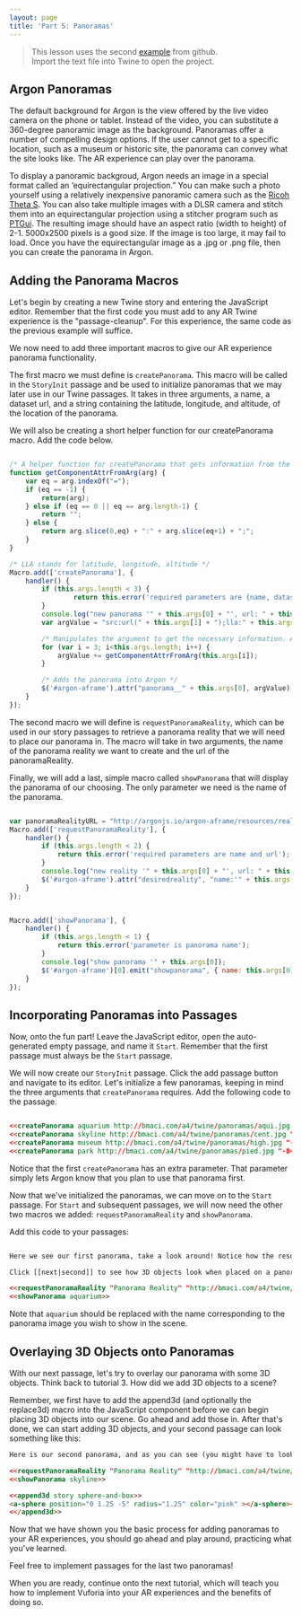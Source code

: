 ```yaml
---
layout: page
title: 'Part 5: Panoramas'
---
```


> This lesson uses the second [example](https://github.com/blairmacintyre/oldfashioned/tree/master/examples/) from github. <br> Import the text file into Twine to open the project.


## Argon Panoramas
The default background for Argon is the view offered by the live video camera on the phone or tablet. Instead of the video, you can substitute a 360-degree panoramic image as the background. Panoramas offer a number of compelling design options. If the user cannot get to a specific location, such as a museum or historic site, the panorama can convey what the site looks like. The AR experience can play over the panorama.

To display a panoramic backgroud, Argon needs an image in a special format called an ‘equirectangular projection.” You can make such a photo yourself using a relatively inexpensive panoramic camera such as the [Ricoh Theta S](https://theta360.com/en/about/theta/s.html). You can also take multiple images with a DLSR camera and stitch them into an equirectangular projection using a stitcher program such as [PTGui](https://www.ptgui.com). The resulting image should have an aspect ratio (width to height) of 2-1. 5000x2500 pixels is a good size. If the image is too large, it may fail to load. Once you have the equirectangular image as a .jpg or .png file, then you can create the panorama in Argon.

## Adding the Panorama Macros
Let's begin by creating a new Twine story and entering the JavaScript editor. Remember that the first code you must add to any AR Twine experience is the "passage-cleanup". For this experience, the same code as the previous example will suffice.

We now need to add three important macros to give our AR experience panorama functionality.

The first macro we must define is `createPanorama`.
This macro will be called in the `StoryInit` passage and be used to initialize panoramas that we may later use in our Twine passages.
It takes in three arguments, a name, a dataset url, and a string containing the latitude, longitude, and altitude, of the location of the panorama.

We will also be creating a short helper function for our createPanorama macro. Add the code below.

```javascript

/* A helper function for createPanorama that gets information from the arguments passed into it. */
function getComponentAttrFromArg(arg) {
    var eq = arg.indexOf("=");
    if (eq == -1) {
        return(arg);
    } else if (eq == 0 || eq == arg.length-1) {
        return "";
    } else {
        return arg.slice(0,eq) + ":" + arg.slice(eq+1) + ";";
    }
}

/* LLA stands for latitude, longitude, altitude */
Macro.add(['createPanorama'], {
    handler() {
        if (this.args.length < 3) {
                return this.error('required parameters are {name, dataset url, LLA}, plus other optional additional parameters');
        }
        console.log("new panorama '" + this.args[0] + "', url: " + this.args[1]);
        var argValue = "src:url(" + this.args[1] + ");lla:" + this.args[2] + ";";

        /* Manipulates the argument to get the necessary information. Above the 'createPanorama' macro, you can find the helper function that this loop utilizes. */
        for (var i = 3; i<this.args.length; i++) {
            argValue += getComponentAttrFromArg(this.args[i]);
        }

        /* Adds the panorama into Argon */
        $('#argon-aframe').attr("panorama__" + this.args[0], argValue);
    }
});

```

The second macro we will define is `requestPanoramaReality`, which can be used in our story passages to retrieve a panorama reality that we will need to place our panorama in. The macro will take in two arguments, the name of the panorama reality we want to create and the url of the panoramaReality.

Finally, we will add a last, simple macro called `showPanorama` that will display the panorama of our choosing. The only parameter we need is the name of the panorama.

```javascript

var panoramaRealityURL = "http://argonjs.io/argon-aframe/resources/reality/panorama/index.html"
Macro.add(['requestPanoramaReality'], {
    handler() {
        if (this.args.length < 2) {
            return this.error('required parameters are name and url');
        }
        console.log("new reality '" + this.args[0] + "', url: " + this.args[1]);
        $('#argon-aframe').attr("desiredreality", "name:'" + this.args[0] + "';src:url(" + this.args[1] + ");");
    }
});


Macro.add(['showPanorama'], {
    handler() {
        if (this.args.length < 1) {
            return this.error('parameter is panorama name');
        }
        console.log("show panorama '" + this.args[0]);
        $('#argon-aframe')[0].emit("showpanorama", { name: this.args[0] });
    }
});

```

## Incorporating Panoramas into Passages
Now, onto the fun part! Leave the JavaScript editor, open the auto-generated empty passage, and name it `Start`. Remember that the first passage must always be the `Start` passage.

We will now create our `StoryInit` passage. Click the add passage button and navigate to its editor. Let's initialize a few panoramas, keeping in mind the three arguments that `createPanorama` requires. Add the following code to the passage.

```html

<<createPanorama aquarium http://bmaci.com/a4/twine/panoramas/aqui.jpg "-84.3951 33.7634 206" initial=true>>
<<createPanorama skyline http://bmaci.com/a4/twine/panoramas/cent.jpg "-84.3931 33.7608 309">>
<<createPanorama museum http://bmaci.com/a4/twine/panoramas/high.jpg "-84.38584 33.79035 289">>
<<createPanorama park http://bmaci.com/a4/twine/panoramas/pied.jpg "-84.37427 33.78577 271">>

```

Notice that the first `createPanorama` has an extra parameter. That parameter simply lets Argon know that you plan to use that panorama first.

Now that we've initialized the panoramas, we can move on to the `Start` passage. For `Start` and subsequent passages, we will now need the other two macros we added: `requestPanoramaReality` and `showPanorama`.

Add this code to your passages:

```html

Here we see our first panorama, take a look around! Notice how the resolution of the panorama is diminished, a result of expanding the picture to a 360 degree view.

Click [[next|second]] to see how 3D objects look when placed on a panorama.

<<requestPanoramaReality "Panorama Reality" "http://bmaci.com/a4/twine/panoramaReality/index.html">>
<<showPanorama aquarium>>

```

Note that `aquarium` should be replaced with the name corresponding to the panorama image you wish to show in the scene.

## Overlaying 3D Objects onto Panoramas
With our next passage, let's try to overlay our panorama with some 3D objects. Think back to tutorial 3. How did we add 3D objects to a scene?

Remember, we first have to add the append3d (and optionally the replace3d) macro into the JavaScript component before we can begin placing 3D objects into our scene. Go ahead and add those in. After that's done, we can start adding 3D objects, and your second passage can look something like this:

```html
Here is our second panorama, and as you can see (you might have to look around), we have added some 3D objects to it! Click [[here|Start]] to go back to the 'Start' scene.

<<requestPanoramaReality "Panorama Reality" "http://bmaci.com/a4/twine/panoramaReality/index.html">>
<<showPanorama skyline>>

<<append3d story sphere-and-box>>
<a-sphere position="0 1.25 -5" radius="1.25" color="pink" ></a-sphere><a-box id="bluebox" position="5 0.5 -5" rotation="0 45 0" width="1" height="1" depth="1"  color="blue"></a-box>
<</append3d>>

```

Now that we have shown you the basic process for adding panoramas to your AR experiences, you should go ahead and play around, practicing what you've learned.

Feel free to implement passages for the last two panoramas!

When you are ready, continue onto the next tutorial, which will teach you how to implement Vuforia into your AR experiences and the benefits of doing so.